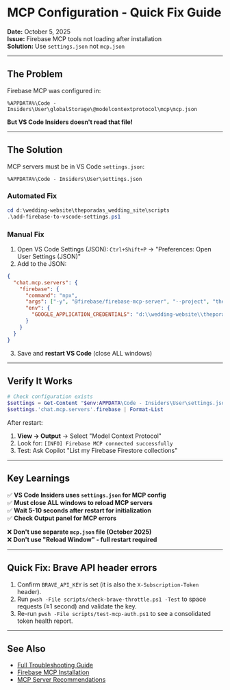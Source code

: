 # MCP Configuration - Quick Fix Guide

**Date:** October 5, 2025  
**Issue:** Firebase MCP tools not loading after installation  
**Solution:** Use `settings.json` not `mcp.json`

---

## The Problem

Firebase MCP was configured in:

```text
%APPDATA%\Code - Insiders\User\globalStorage\@modelcontextprotocol\mcp\mcp.json
```

**But VS Code Insiders doesn't read that file!**

---

## The Solution

MCP servers must be in VS Code `settings.json`:

```text
%APPDATA%\Code - Insiders\User\settings.json
```

### Automated Fix

```powershell
cd d:\wedding-website\theporadas_wedding_site\scripts
.\add-firebase-to-vscode-settings.ps1
```

### Manual Fix

1. Open VS Code Settings (JSON): `Ctrl+Shift+P` → "Preferences: Open User Settings (JSON)"
2. Add to the JSON:

```json
{
  "chat.mcp.servers": {
    "firebase": {
      "command": "npx",
      "args": ["-y", "@firebase/firebase-mcp-server", "--project", "theporadas-wedding"],
      "env": {
        "GOOGLE_APPLICATION_CREDENTIALS": "d:\\wedding-website\\theporadas_wedding_site\\.secrets\\firebase-service-account.json"
      }
    }
  }
}
```

3. Save and **restart VS Code** (close ALL windows)

---

## Verify It Works

```powershell
# Check configuration exists
$settings = Get-Content "$env:APPDATA\Code - Insiders\User\settings.json" -Raw | ConvertFrom-Json
$settings.'chat.mcp.servers'.firebase | Format-List
```

After restart:

1. **View → Output** → Select "Model Context Protocol"
2. Look for: `[INFO] Firebase MCP connected successfully`
3. Test: Ask Copilot "List my Firebase Firestore collections"

---

## Key Learnings

✅ **VS Code Insiders uses `settings.json` for MCP config**  
✅ **Must close ALL windows to reload MCP servers**  
✅ **Wait 5-10 seconds after restart for initialization**  
✅ **Check Output panel for MCP errors**  

❌ **Don't use separate `mcp.json` file (October 2025)**  
❌ **Don't use "Reload Window" - full restart required**  

---

## Quick Fix: Brave API header errors

1. Confirm `BRAVE_API_KEY` is set (it is also the `X-Subscription-Token` header).
2. Run `pwsh -File scripts/check-brave-throttle.ps1 -Test` to space requests (≥1 second) and validate the key.
3. Re-run `pwsh -File scripts/test-mcp-auth.ps1` to see a consolidated token health report.

---

## See Also

- [Full Troubleshooting Guide](./MCP-CONFIGURATION-TROUBLESHOOTING.md)
- [Firebase MCP Installation](./FIREBASE-MCP-INSTALLATION-GUIDE.md)
- [MCP Server Recommendations](./MCP-SERVER-RECOMMENDATIONS-2025-10-04.md)
